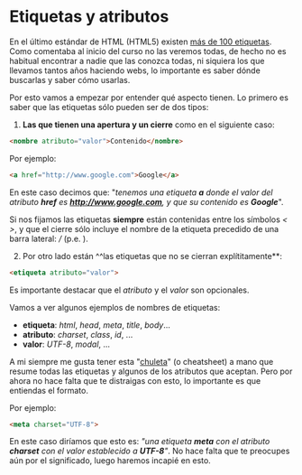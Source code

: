# Etiquetas y atributos

En el último estándar de HTML (HTML5) existen [más de 100 etiquetas](http://www.w3.org/TR/2014/REC-html5-20141028/). Como comentaba al inicio del curso no las veremos todas, de hecho no es habitual encontrar a nadie que las conozca todas, ni siquiera los que llevamos tantos años haciendo webs, lo importante es saber dónde buscarlas y saber cómo usarlas.

Por esto vamos a empezar por entender qué aspecto tienen. Lo primero es saber que las etiquetas sólo pueden ser de dos tipos:

1) **Las que tienen una apertura y un cierre** como en el siguiente caso:

```html
<nombre atributo="valor">Contenido</nombre>
```
Por ejemplo:
```html
<a href="http://www.google.com">Google</a>
```
En este caso decimos que: "*tenemos una etiqueta **a** donde el valor del atributo **href** es **http://www.google.com**, y que su contenido es **Google***".

Si nos fijamos las etiquetas **siempre** están contenidas entre los símbolos *< >*, y que el cierre sólo incluye el nombre de la etiqueta precedido de una barra lateral: */* (p.e. </nombre>).

2) Por otro lado están ^^las etiquetas que no se cierran explítitamente**:

```html
<etiqueta atributo="valor">
```

Es importante destacar que el *atributo* y el *valor* son opcionales.

Vamos a ver algunos ejemplos de nombres de etiquetas:
- **etiqueta**: *html*, *head*, *meta*, *title*, *body*... 
- **atributo**: *charset*, *class*, *id*, ...
- **valor**: *UTF-8*, *modal*, ...
 
A mi siempre me gusta tener esta "[chuleta](images/html5-cheat-sheet.png)" (o cheatsheet) a mano que resume todas las etiquetas y algunos de los atributos que aceptan. Pero por ahora no hace falta que te distraigas con esto, lo importante es que entiendas el formato.

Por ejemplo:

```html
<meta charset="UTF-8">
```

En este caso diríamos que esto es: *"una etiqueta **meta** con el atributo **charset** con el valor establecido a **UTF-8**"*. No hace falta que te preocupes aún por el significado, luego haremos incapié en esto.